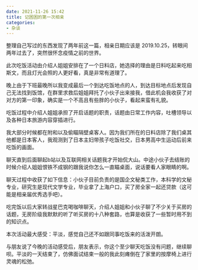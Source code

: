 ```yaml
---
date: 2021-11-26 15:42
title: 记困困的第一次相亲
categories: 
- 杂谈
---
```



整理自己写过的东西发现了两年前这一篇，相亲日期应该是 2019.10.25，转眼间两年过去了，突然很怀念疫情之前的世界。

此次吃饭活动由介绍人姐姐安排在了一个日料店，她选择的理由是日料吃起来吃相斯文，而且灯光会照的人更好看，真是非常有道理了。

晚上由于下班最晚所以我变成最后一个到达吃饭地点的人，到达目标地点后发现自己无法找到饭馆，在群里求救后姐姐拜托了小伙子出来接我，借此机会我收获了对对方的第一印象，确实是一个不高且有些胖的小伙子，看起来蛮有礼貌。

吃饭过程中介绍人姐姐承担了开启话题的职责，话题由日常工作内容，吐槽领导以及各种日本旅游内容穿插进行。

我大部分时候都在附和以及偷瞄隔壁桌客人。因为我们所在的日料店除了我们桌其他都是日本客人，我观测到了日本主妇带孩子吃饭社交，日本男高中生运动后前来吃饭的画面。

聊天直到后面聊起b站以及互联网相关话题我才开始侃大山。中途小伙子去结账的时候介绍人姐姐恨铁不成钢的跟我说你怎么一直瞄桌面，说话要看人家眼睛的啊。

聊天过程中收获了如下信息：小伙子目前负责的是国企文秘类工作，本科学的文秘专业，研究生是现代文学专业，毕业拿了上海户口，买了房全家一起还贷款（这可能是相亲届优秀选手吧）。

吃完饭以后大家转战星巴克喝咖啡聊天，介绍人姐姐和小伙子聊了不少关于买房的话题，无房阶级我默默的听了听买房的十八种套路，也算是收获了一些暂时用不到的知识点。

本次活动最大感受：平淡，感觉自己还不如跟同事吃饭来的活泼开朗。

与朋友说了今晚的活动感受后，朋友表示，你这个至少聊天吃饭没有问题，继续聊呗。平淡的一天结束了，仿佛面试结束一般的我此刻瘫倒在了家里的按摩椅上进行灵魂的松弛。